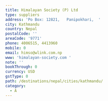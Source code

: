 ```yaml
---
title: Himalayan Society (P) Ltd
type: suppliers
address: 'Po Box: 12821,   Panipokhari,  '
city: Kathmandu
country: Nepal
postalCode: ''
areaCode: '9771'
phone: 4006515, 4413960
mobile: 0
email: himso@wlink.com.np
www: 'himalayan-society.com '
note: ''
bookThrough: 0
currency: USD
gstType: 0
path: /destinations/nepal/cities/kathmandu/
category:
  - A
---
```


